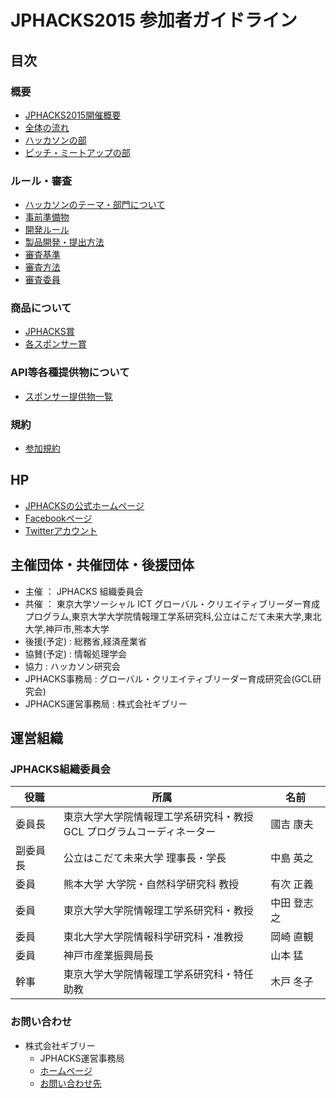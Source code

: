 # JPHACKS2015 参加者ガイドライン
## 目次
### 概要
- [JPHACKS2015開催概要](guidelines/abstract.md)
- [全体の流れ](guidelines/schedule.md)
- [ハッカソンの部](guidelines/hackathons.md)
- [ピッチ・ミートアップの部](guidelines/final.md)

### ルール・審査
- [ハッカソンのテーマ・部門について](guidelines/theme.md)
- [事前準備物](guidelines/tools.md)
- [開発ルール](guidelines/rule.md)
- [製品開発・提出方法](guidelines/how-to-submit.md)
- [審査基準](guidelines/criteria.md)
- [審査方法](guidelines/how-to-judge.md)
- [審査委員](guidelines/judges.md)

### 商品について
- [JPHACKS賞](guidelines/prize.md)
- [各スポンサー賞](guidelines/sponsor-prize.md)

### API等各種提供物について
- [スポンサー提供物一覧](guidelines/offer.md)

### 規約
- [参加規約](guidelines/terms.md)

## HP
- [JPHACKSの公式ホームページ](https://jphacks.com)
- [Facebookページ](https://facebook.com/jphacks)
- [Twitterアカウント](https://twitter.com/japanhacks)

## 主催団体・共催団体・後援団体
- 主催 ： JPHACKS 組織委員会
- 共催 ： 東京大学ソーシャル ICT グローバル・クリエイティブリーダー育成プログラム,東京大学大学院情報理工学系研究科,公立はこだて未来大学,東北大学,神戸市,熊本大学
- 後援(予定) : 総務省,経済産業省
- 協賛(予定) : 情報処理学会
- 協力 : ハッカソン研究会
- JPHACKS事務局 : グローバル・クリエイティブリーダー育成研究会(GCL研究会)
- JPHACKS運営事務局 : 株式会社ギブリー

## 運営組織
### JPHACKS組織委員会
|役職|所属|名前|
|---|---|---|
|委員長|東京大学大学院情報理工学系研究科・教授<br>GCL プログラムコーディネーター|國吉 康夫|
|副委員長|公立はこだて未来大学 理事長・学長|中島 英之|
|委員|熊本大学 大学院・自然科学研究科 教授|有次 正義|
|委員|東京大学大学院情報理工学系研究科・教授 |中田 登志之|
|委員|東北大学大学院情報科学研究科・准教授|岡崎 直観|
|委員|神戸市産業振興局長|山本 猛|
|幹事|東京大学大学院情報理工学系研究科・特任助教|木戸 冬子|

### お問い合わせ
- 株式会社ギブリー
  - JPHACKS運営事務局
  - [ホームページ](https://givery.co.jp)
  - [お問い合わせ先](https://givery.co.jp/contact/)
